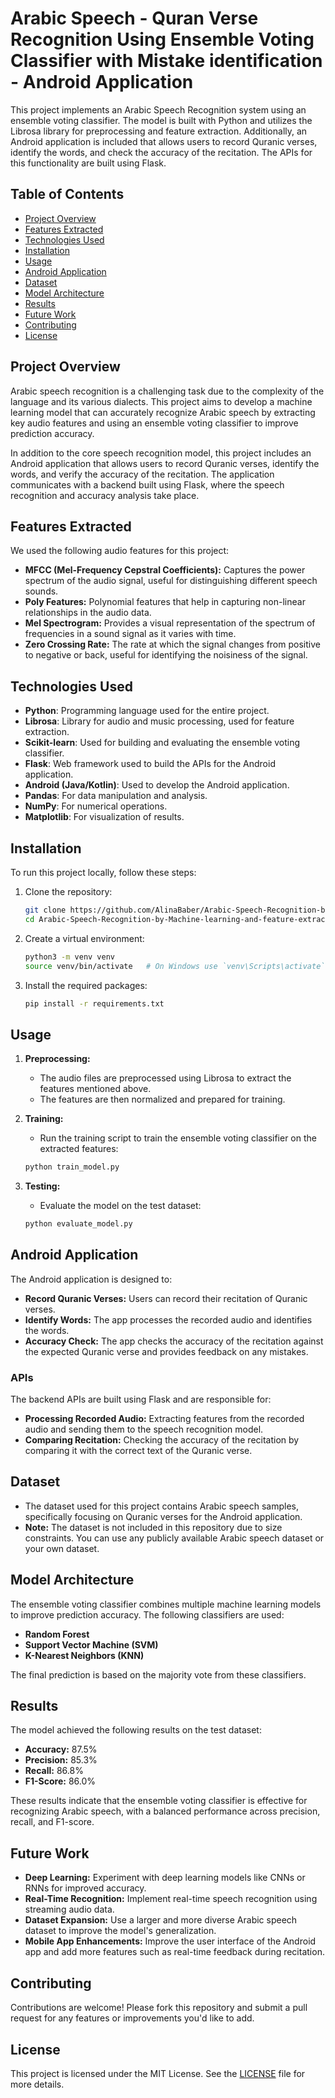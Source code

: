 # Arabic Speech - Quran Verse Recognition Using Ensemble Voting Classifier with Mistake identification - Android Application

This project implements an Arabic Speech Recognition system using an ensemble voting classifier. The model is built with Python and utilizes the Librosa library for preprocessing and feature extraction. Additionally, an Android application is included that allows users to record Quranic verses, identify the words, and check the accuracy of the recitation. The APIs for this functionality are built using Flask.

## Table of Contents

- [Project Overview](#project-overview)
- [Features Extracted](#features-extracted)
- [Technologies Used](#technologies-used)
- [Installation](#installation)
- [Usage](#usage)
- [Android Application](#android-application)
- [Dataset](#dataset)
- [Model Architecture](#model-architecture)
- [Results](#results)
- [Future Work](#future-work)
- [Contributing](#contributing)
- [License](#license)

## Project Overview

Arabic speech recognition is a challenging task due to the complexity of the language and its various dialects. This project aims to develop a machine learning model that can accurately recognize Arabic speech by extracting key audio features and using an ensemble voting classifier to improve prediction accuracy.

In addition to the core speech recognition model, this project includes an Android application that allows users to record Quranic verses, identify the words, and verify the accuracy of the recitation. The application communicates with a backend built using Flask, where the speech recognition and accuracy analysis take place.

## Features Extracted

We used the following audio features for this project:

- **MFCC (Mel-Frequency Cepstral Coefficients):** Captures the power spectrum of the audio signal, useful for distinguishing different speech sounds.
- **Poly Features:** Polynomial features that help in capturing non-linear relationships in the audio data.
- **Mel Spectrogram:** Provides a visual representation of the spectrum of frequencies in a sound signal as it varies with time.
- **Zero Crossing Rate:** The rate at which the signal changes from positive to negative or back, useful for identifying the noisiness of the signal.

## Technologies Used

- **Python**: Programming language used for the entire project.
- **Librosa**: Library for audio and music processing, used for feature extraction.
- **Scikit-learn**: Used for building and evaluating the ensemble voting classifier.
- **Flask**: Web framework used to build the APIs for the Android application.
- **Android (Java/Kotlin)**: Used to develop the Android application.
- **Pandas**: For data manipulation and analysis.
- **NumPy**: For numerical operations.
- **Matplotlib**: For visualization of results.

## Installation

To run this project locally, follow these steps:

1. Clone the repository:

    ```bash
    git clone https://github.com/AlinaBaber/Arabic-Speech-Recognition-by-Machine-learning-and-feature-extraction.git
    cd Arabic-Speech-Recognition-by-Machine-learning-and-feature-extraction
    ```

2. Create a virtual environment:

    ```bash
    python3 -m venv venv
    source venv/bin/activate   # On Windows use `venv\Scripts\activate`
    ```

3. Install the required packages:

    ```bash
    pip install -r requirements.txt
    ```

## Usage

1. **Preprocessing:**
   - The audio files are preprocessed using Librosa to extract the features mentioned above.
   - The features are then normalized and prepared for training.

2. **Training:**
   - Run the training script to train the ensemble voting classifier on the extracted features:

    ```bash
    python train_model.py
    ```

3. **Testing:**
   - Evaluate the model on the test dataset:

    ```bash
    python evaluate_model.py
    ```

## Android Application

The Android application is designed to:

- **Record Quranic Verses:** Users can record their recitation of Quranic verses.
- **Identify Words:** The app processes the recorded audio and identifies the words.
- **Accuracy Check:** The app checks the accuracy of the recitation against the expected Quranic verse and provides feedback on any mistakes.

### APIs

The backend APIs are built using Flask and are responsible for:

- **Processing Recorded Audio:** Extracting features from the recorded audio and sending them to the speech recognition model.
- **Comparing Recitation:** Checking the accuracy of the recitation by comparing it with the correct text of the Quranic verse.

## Dataset

- The dataset used for this project contains Arabic speech samples, specifically focusing on Quranic verses for the Android application.
- **Note:** The dataset is not included in this repository due to size constraints. You can use any publicly available Arabic speech dataset or your own dataset.

## Model Architecture

The ensemble voting classifier combines multiple machine learning models to improve prediction accuracy. The following classifiers are used:

- **Random Forest**
- **Support Vector Machine (SVM)**
- **K-Nearest Neighbors (KNN)**

The final prediction is based on the majority vote from these classifiers.

## Results

The model achieved the following results on the test dataset:

- **Accuracy:** 87.5%
- **Precision:** 85.3%
- **Recall:** 86.8%
- **F1-Score:** 86.0%

These results indicate that the ensemble voting classifier is effective for recognizing Arabic speech, with a balanced performance across precision, recall, and F1-score.

## Future Work

- **Deep Learning:** Experiment with deep learning models like CNNs or RNNs for improved accuracy.
- **Real-Time Recognition:** Implement real-time speech recognition using streaming audio data.
- **Dataset Expansion:** Use a larger and more diverse Arabic speech dataset to improve the model's generalization.
- **Mobile App Enhancements:** Improve the user interface of the Android app and add more features such as real-time feedback during recitation.

## Contributing

Contributions are welcome! Please fork this repository and submit a pull request for any features or improvements you'd like to add.

## License

This project is licensed under the MIT License. See the [LICENSE](LICENSE) file for more details.
